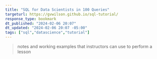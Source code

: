 ```yaml
---
title: "SQL for Data Scientists in 100 Queries"
targeturl: https://gvwilson.github.io/sql-tutorial/
response_type: bookmark
dt_published: "2024-02-06 20:07"
dt_updated: "2024-02-06 20:07 -05:00"
tags: ["sql","datascience","tutorial"]
---
```


> notes and working examples that instructors can use to perform a lesson
